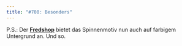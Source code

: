 ```yaml
---
title: "#708: Besonders"
---
```


P.S.: Der <a href="http://www.spreadshirt.net/shop.php?sid=125913"><strong>Fredshop</strong></a> bietet das Spinnenmotiv nun auch auf farbigem Untergrund an.
Und so.

